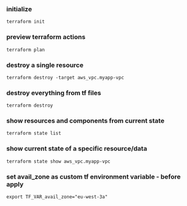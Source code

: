 ### initialize

    terraform init

### preview terraform actions

    terraform plan

### destroy a single resource

    terraform destroy -target aws_vpc.myapp-vpc

### destroy everything from tf files

    terraform destroy

### show resources and components from current state

    terraform state list

### show current state of a specific resource/data

    terraform state show aws_vpc.myapp-vpc

### set avail_zone as custom tf environment variable - before apply

    export TF_VAR_avail_zone="eu-west-3a"

